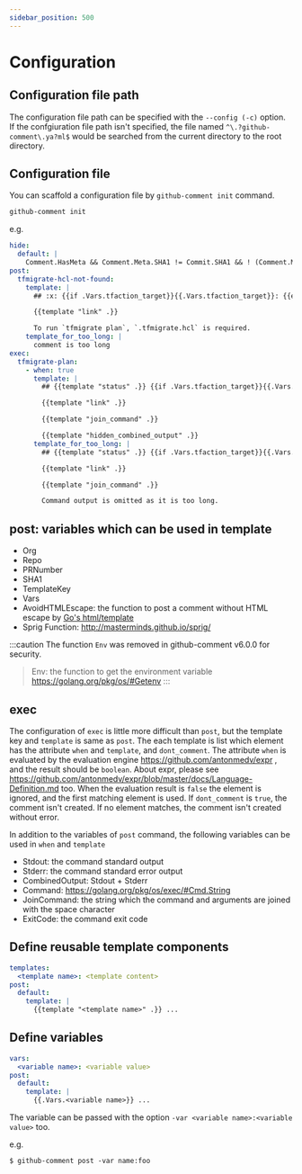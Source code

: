 ```yaml
---
sidebar_position: 500
---
```


# Configuration

## Configuration file path

The configuration file path can be specified with the `--config (-c)` option.
If the confgiuration file path isn't specified, the file named `^\.?github-comment\.ya?ml$` would be searched from the current directory to the root directory.

## Configuration file

You can scaffold a configuration file by `github-comment init` command.

```sh
github-comment init
```

e.g.

```yaml
hide:
  default: |
    Comment.HasMeta && Comment.Meta.SHA1 != Commit.SHA1 && ! (Comment.Meta.Program == "tfcmt" && Comment.Meta.Command == "apply")
post:
  tfmigrate-hcl-not-found:
    template: |
      ## :x: {{if .Vars.tfaction_target}}{{.Vars.tfaction_target}}: {{end}}.tfmigrate.hcl isn't found

      {{template "link" .}}

      To run `tfmigrate plan`, `.tfmigrate.hcl` is required.
    template_for_too_long: |
      comment is too long
exec:
  tfmigrate-plan:
    - when: true
      template: |
        ## {{template "status" .}} {{if .Vars.tfaction_target}}{{.Vars.tfaction_target}}: {{end}} tfmigrate plan

        {{template "link" .}}

        {{template "join_command" .}}

        {{template "hidden_combined_output" .}}
      template_for_too_long: |
        ## {{template "status" .}} {{if .Vars.tfaction_target}}{{.Vars.tfaction_target}}: {{end}} tfmigrate plan

        {{template "link" .}}

        {{template "join_command" .}}

        Command output is omitted as it is too long.
```

## post: variables which can be used in template

* Org
* Repo
* PRNumber
* SHA1
* TemplateKey
* Vars
* AvoidHTMLEscape: the function to post a comment without HTML escape by [Go's html/template](https://golang.org/pkg/html/template/)
* Sprig Function: http://masterminds.github.io/sprig/

:::caution
The function `Env` was removed in github-comment v6.0.0 for security.

> Env: the function to get the environment variable https://golang.org/pkg/os/#Getenv
:::

## exec

The configuration of `exec` is little more difficult than `post`, but the template key and `template` is same as `post`.
The each template is list which element has the attribute `when` and `template`, and `dont_comment`.
The attribute `when` is evaluated by the evaluation engine  https://github.com/antonmedv/expr , and the result should be `boolean`.
About expr, please see https://github.com/antonmedv/expr/blob/master/docs/Language-Definition.md too.
When the evaluation result is `false` the element is ignored, and the first matching element is used.
If `dont_comment` is `true`, the comment isn't created.
If no element matches, the comment isn't created without error.

In addition to the variables of `post` command, the following variables can be used in `when` and `template`

* Stdout: the command standard output
* Stderr: the command standard error output
* CombinedOutput: Stdout + Stderr
* Command: https://golang.org/pkg/os/exec/#Cmd.String
* JoinCommand: the string which the command and arguments are joined with the space character ` `
* ExitCode: the command exit code

## Define reusable template components

```yaml
templates:
  <template name>: <template content>
post:
  default:
    template: |
      {{template "<template name>" .}} ...
```

## Define variables

```yaml
vars:
  <variable name>: <variable value>
post:
  default:
    template: |
      {{.Vars.<variable name>}} ...
```

The variable can be passed with the option `-var <variable name>:<variable value>` too.

e.g.

```console
$ github-comment post -var name:foo
```
